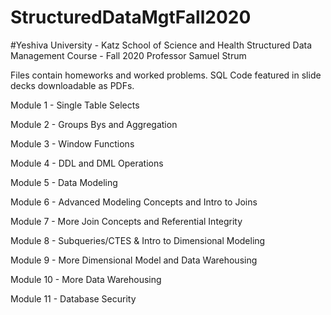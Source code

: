 # StructuredDataMgtFall2020

#Yeshiva University - Katz School of Science and Health
Structured Data Management Course - Fall 2020
Professor Samuel Strum

Files contain homeworks and worked problems. SQL Code featured in slide decks downloadable as PDFs.

Module 1 - Single Table Selects

Module 2 - Groups Bys and Aggregation

Module 3 - Window Functions

Module 4 - DDL and DML Operations

Module 5 - Data Modeling

Module 6 - Advanced Modeling Concepts and Intro to Joins

Module 7 - More Join Concepts and Referential Integrity

Module 8 - Subqueries/CTES & Intro to Dimensional Modeling

Module 9 - More Dimensional Model and Data Warehousing

Module 10 - More Data Warehousing

Module 11 - Database Security
